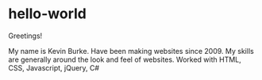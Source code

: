 # hello-world

Greetings!

My name is Kevin Burke.  Have been making websites since 2009.  My skills are generally around the look and feel of websites.  Worked with HTML, CSS, Javascript, jQuery, C#
